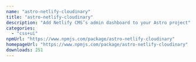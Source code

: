 ```yaml
---
name: "astro-netlify-cloudinary"
title: "astro-netlify-cloudinary"
description: "Add Netlify CMS’s admin dashboard to your Astro project"
categories:
  - "css+ui"
npmUrl: "https://www.npmjs.com/package/astro-netlify-cloudinary"
homepageUrl: "https://www.npmjs.com/package/astro-netlify-cloudinary"
downloads: 251
---
```

